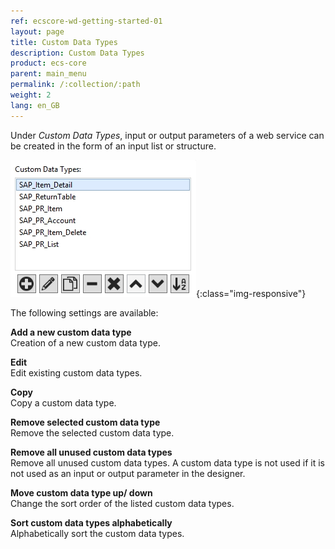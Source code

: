 ```yaml
---
ref: ecscore-wd-getting-started-01
layout: page
title: Custom Data Types
description: Custom Data Types
product: ecs-core
parent: main_menu
permalink: /:collection/:path
weight: 2
lang: en_GB
---
```


Under *Custom Data Types*, input or output parameters of a web service can be created in the form of an input list or structure. 

![WSD-CustomDataTypes](/img/content/ecscore-wsd_18.jpg){:class="img-responsive"}

The following settings are available:

**Add a new custom data type** <br>
Creation of a new custom data type.

**Edit** <br>
Edit existing custom data types.

**Copy** <br>
Copy a custom data type.

**Remove selected custom data type** <br>
Remove the selected custom data type.

**Remove all unused custom data types** <br>
Remove all unused custom data types. A custom data type is not used if it is not used as an input or output parameter in the designer.

**Move custom data type up/ down** <br>
Change the sort order of the listed custom data types. 

**Sort custom data types alphabetically** <br>
Alphabetically sort the custom data types. 

       

  